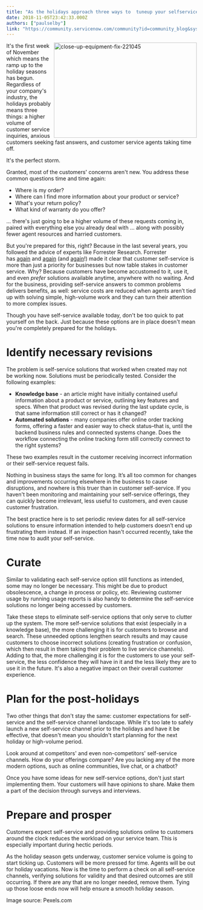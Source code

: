 ```yaml
---
title: "As the holidays approach three ways to  tuneup your selfservice"
date: 2018-11-05T23:42:33.000Z
authors: ["paulselby"]
link: "https://community.servicenow.com/community?id=community_blog&sys_id=5a16421adbadeb449540e15b8a96192d"
---
```

<p><img class="alignnone  wp-image-3379" style="padding: 5 px;" src="https://insightsincustomerservice.files.wordpress.com/2018/11/close-up-equipment-fix-221045.jpg" alt="close-up-equipment-fix-221045" width="378" height="252" align="right" /> It&#39;s the first week of November which means the ramp up to the holiday seasons has begun. Regardless of your company&#39;s industry, the holidays probably means three things: a higher volume of customer service inquiries, anxious customers seeking fast answers, and customer service agents taking time off.</p>
<p>It&#39;s the perfect storm.</p>
<p>Granted, most of the customers&#39; concerns aren&#39;t new. You address these common questions time and time again:</p>
<ul><li>Where is my order?</li><li>Where can I find more information about your product or service?</li><li>What&#39;s your return policy?</li><li>What kind of warranty do you offer?</li></ul>
<p>... there&#39;s just going to be a higher volume of these requests coming in, paired with everything else you already deal with ... along with possibly fewer agent resources and harried customers.</p>
<p>But you&#39;re prepared for this, right? Because in the last several years, you followed the advice of experts like Forrester Research. Forrester has <a class="jive-link-external-small" href="https://go.forrester.com/blogs/16-01-06-forresters_top_trends_for_customer_service_in_2016/" target="_blank" rel="nofollow">again</a> and <a href="https://go.forrester.com/blogs/17-01-30-top_trends_for_customer_service_in_2017_operations_become_smarter_and_more_strategic/" target="_blank" rel="nofollow">again</a> (and <a href="https://go.forrester.com/blogs/top-customer-service-trends-for-2018/" target="_blank" rel="nofollow">again</a>!) made it clear that customer self-service is more than just a priority for businesses but now table stakes in customer service. Why? Because customers have become accustomed to it, use it, and even <em>prefer</em> solutions available anytime, anywhere with no waiting. And for the business, providing self-service answers to common problems delivers benefits, as well: service costs are reduced when agents aren’t tied up with solving simple, high-volume work and they can turn their attention to more complex issues.</p>
<p>Though you have self-service available today, don&#39;t be too quick to pat yourself on the back. Just because these options are in place doesn&#39;t mean you&#39;re completely prepared for the holidays.</p>
<h1>Identify necessary revisions</h1>
<p>The problem is self-service solutions that worked when created may not be working now. Solutions must be periodically tested. Consider the following examples:</p>
<ul><li><strong>Knowledge base</strong> - an article might have initially contained useful information about a product or service, outlining key features and specs. When that product was revised during the last update cycle, is that same information still correct or has it changed?</li><li><strong>Automated solutions</strong> - many companies offer online order tracking forms, offering a faster and easier way to check status–that is, until the backend business rules and connected systems change. Does the workflow connecting the online tracking form still correctly connect to the right systems?</li></ul>
<p>These two examples result in the customer receiving incorrect information or their self-service request fails.</p>
<p>Nothing in business stays the same for long. It’s all too common for changes and improvements occurring elsewhere in the business to cause disruptions, and nowhere is this truer than in customer self-service. If you haven&#39;t been monitoring and maintaining your self-service offerings, they can quickly become irrelevant, less useful to customers, and even cause customer frustration.</p>
<p>The best practice here is to set periodic review dates for all self-service solutions to ensure information intended to help customers doesn’t end up frustrating them instead. If an inspection hasn&#39;t occurred recently, take the time now to audit your self-service.</p>
<h1>Curate</h1>
<p>Similar to validating each self-service option still functions as intended, some may no longer be necessary. This might be due to product obsolescence, a change in process or policy, etc. Reviewing customer usage by running usage reports is also handy to determine the self-service solutions no longer being accessed by customers.</p>
<p>Take these steps to eliminate self-service options that only serve to clutter up the system. The more self-service solutions that exist (especially in a knowledge base), the more challenging it is for customers to browse and search. These unneeded options lengthen search results and may cause customers to choose incorrect solutions (creating frustration or confusion, which then result in them taking their problem to live service channels). Adding to that, the more challenging it is for the customers to use your self-service, the less confidence they will have in it and the less likely they are to use it in the future. It&#39;s also a negative impact on their overall customer experience.</p>
<h1>Plan for the post-holidays</h1>
<p>Two other things that don&#39;t stay the same: customer expectations for self-service and the self-service channel landscape. While it&#39;s too late to safely launch a new self-service channel prior to the holidays and have it be effective, that doesn&#39;t mean you shouldn&#39;t start planning for the next holiday or high-volume period.</p>
<p>Look around at competitors&#39; and even non-competitors&#39; self-service channels. How do your offerings compare? Are you lacking any of the more modern options, such as online communities, live chat, or a chatbot?</p>
<p>Once you have some ideas for new self-service options, don&#39;t just start implementing them. Your customers will have opinions to share. Make them a part of the decision through surveys and interviews.</p>
<h1>Prepare and prosper</h1>
<p>Customers expect self-service and providing solutions online to customers around the clock reduces the workload on your service team. This is especially important during hectic periods.</p>
<p>As the holiday season gets underway, customer service volume is going to start ticking up. Customers will be more pressed for time. Agents will be out for holiday vacations. Now is the time to perform a check on all self-service channels, verifying solutions for validity and that desired outcomes are still occurring. If there are any that are no longer needed, remove them. Tying up those loose ends now will help ensure a smooth holiday season.</p>
<p>Image source: Pexels.com</p>